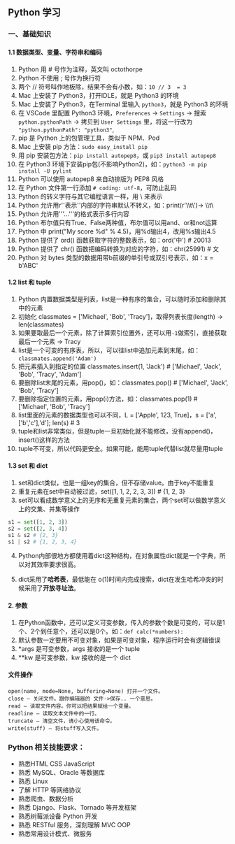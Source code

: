## Python 学习

### 一、基础知识
#### 1.1 数据类型、变量、字符串和编码
1. Python 用 # 号作为注释，英文叫 octothorpe
2. Python 不使用 ; 号作为换行符
3. 两个 // 符号叫作地板除，结果不会有小数，如：`10 // 3  = 3`
4. Mac 上安装了 Python3，打开IDLE，就是 Python3 的环境
5. Mac 上安装了 Python3，在Terminal 里输入 `python3`，就是 Python3 的环境
6. 在 VSCode 里配置 Python3 环境，`Preferences` -> `Settings` -> 搜索 `python.pythonPath` -> 拷贝到 `User Settings` 里，将这一行改为 `"python.pythonPath": "python3"`,
7. pip 是 Python 上的包管理工具，类似于 NPM、Pod
8. Mac 上安装 pip 方法：`sudo easy_install pip`
9. 用 pip 安装包方法：`pip install autopep8`，或 `pip3 install autopep8`
10. 在 Python3 环境下安装pip包(不影响Python2)，如：`python3 -m pip install -U pylint`
11. Python 可以使用 autopep8 来自动排版为 PEP8 风格
12. 在 Python 文件第一行添加 `# coding: utf-8`，可防止乱码
13. Python 的转义字符与其它编程语言一样，用 \ 来表示
14. Python 允许用r''表示''内部的字符串默认不转义，如：print(r'\\\t\\')-> \\\t\\ 
15. Python 允许用'''...'''的格式表示多行内容
16. Python 布尔值只有True、False两种值，布尔值可以用and、or和not运算
17. Python 中 print("My score %d" % 4.5)，用%d输出4，改用%s输出4.5
18. Python 提供了 ord() 函数获取字符的整数表示，如：ord('中') # 20013
19. Python 提供了 chr() 函数把编码转换为对应的字符，如：chr(25991) # 文
20. Python 对 bytes 类型的数据用带b前缀的单引号或双引号表示，如：x = b'ABC'

#### 1.2 list 和 tuple
1. Python 内置数据类型是列表，list是一种有序的集合，可以随时添加和删除其中的元素
2. 初始化 classmates = ['Michael', 'Bob', 'Tracy']，取得列表长度(length) -> len(classmates)
3. 如果要取最后一个元素，除了计算索引位置外，还可以用`-1`做索引，直接获取最后一个元素 -> Tracy
4. list是一个可变的有序表，所以，可以往list中追加元素到末尾，如：`classmates.append('Adam')`
5. 把元素插入到指定的位置 classmates.insert(1, 'Jack') # ['Michael', 'Jack', 'Bob', 'Tracy', 'Adam']
6. 要删除list末尾的元素，用pop()，如：classmates.pop() # ['Michael', 'Jack', 'Bob', 'Tracy']
7. 要删除指定位置的元素，用pop(i)方法，如：classmates.pop(1) # ['Michael', 'Bob', 'Tracy']
8. list里面的元素的数据类型也可以不同，L = ['Apple', 123, True]，s = ['a',['b','c'],'d']; len(s) # 3
9. tuple和list非常类似，但是tuple一旦初始化就不能修改，没有append()，insert()这样的方法
10. tuple不可变，所以代码更安全。如果可能，能用tuple代替list就尽量用tuple

#### 1.3 set 和 dict
1. set和dict类似，也是一组key的集合，但不存储value。由于key不能重复
2. 重复元素在set中自动被过滤，set([1, 1, 2, 2, 3, 3]) # {1, 2, 3}
3. set可以看成数学意义上的无序和无重复元素的集合，两个set可以做数学意义上的交集、并集等操作
```python
s1 = set([1, 2, 3])
s2 = set([2, 3, 4])
s1 & s2 # {2, 3}
s1 | s2 # {1, 2, 3, 4}
```
4. Python内部很地方都使用着dict这种结构，在对象属性dict就是一个字典，所以对其效率要求很高。

5. dict采用了**哈希表**，最低能在 o(1)时间内完成搜索，dict在发生哈希冲突的时候采用了**开放寻址法**。

#### 2. 参数
1. 在Python函数中，还可以定义可变参数，传入的参数个数是可变的，可以是1个、2个到任意个，还可以是0个。如：`def calc(*numbers):`
2. 默认参数一定要用不可变对象，如果是可变对象，程序运行时会有逻辑错误
3. *args 是可变参数，args 接收的是一个 tuple
4. **kw 是可变参数，kw 接收的是一个 dict


#### 文件操作
```
open(name, mode=None, buffering=None) 打开一个文件。
close – 关闭文件。跟你编辑器的 文件->保存.. 一个意思。
read – 读取文件内容。你可以把结果赋给一个变量。
readline – 读取文本文件中的一行。
truncate – 清空文件，请小心使用该命令。
write(stuff) – 将stuff写入文件。
```

### Python 相关技能要求：
* 熟悉HTML CSS JavaScript
* 熟悉 MySQL、Oracle 等数据库
* 熟悉 Linux 
* 了解 HTTP 等网络协议
* 熟悉爬虫、数据分析
* 熟悉 Django、Flask、Tornado 等开发框架
* 熟悉树莓派设备 Python 开发
* 熟悉 RESTful 服务，深刻理解 MVC OOP
* 熟悉常用设计模式、微服务







